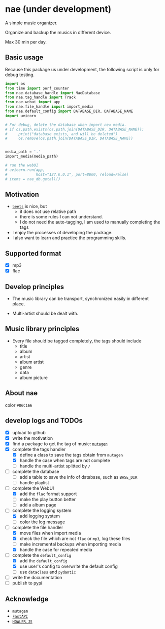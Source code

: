 # nae (under development)

A simple music organizer.

Organize and backup the musics in different device.

Max 30 min per day.

## Basic usage

Because this package us under development, the following script is only for debug testing.

```python
import os
from time import perf_counter
from nae.database_handle import NaeDatabase
from nae.tag_handle import Track
from nae.webui import app
from nae.file_handle import import_media
from nae.default_config import DATABASE_DIR, DATABASE_NAME
import uvicorn

# For debug, delete the database when import new media.
# if os.path.exists(os.path.join(DATABASE_DIR, DATABASE_NAME)):
#     print("database exists, and will be deleted")
#     os.remove(os.path.join(DATABASE_DIR, DATABASE_NAME))


media_path = '.'
import_media(media_path)

# run the webUI
# uvicorn.run(app,
#             host="127.0.0.1", port=8000, reload=False)
# items = nae_db.getall()

```

## Motivation

- [`beets`](https://beets.readthedocs.io/en/stable/) is nice, but
  - it does not use relative path
  - there is some rules I can not understand.
  - I do not need the auto-tagging, I am used to manually completing the tags
- I enjoy the processes of developing the package.
- I also want to learn and practice the programming skills.

## Supported format

- [x] mp3
- [x] flac

## Develop principles

- The music library can be transport, synchronized easily in different place.

- Multi-artist should be dealt with.

## Music library principles

- Every file should be tagged completely, the tags should include
  - title
  - album
  - artist
  - album artist
  - genre
  - data
  - album picture

## About nae

color `#86C166`

## develop logs and TODOs

- [x] upload to github
- [x] write the motivation
- [x] find a package to get the tag of music: [`mutagen`](https://mutagen.readthedocs.io/en/latest/index.html)
- [x] complete the tags handler
  - [x] define a class to save the tags obtain from `mutagen`
  - [x] handle the case when tags are not complete
  - [ ] handle the multi-artist splitted by `/`
- [ ] complete the database
  - [ ] add a table to save the info of database, such as `BASE_DIR`
  - [ ] handle playlist
- [ ] complete the WebUI
  - [x] add the `flac` format support
  - [ ] make the play button better
  - [ ] add a album page
- [ ] complete the logging system
  - [x] add logging system
  - [ ] color the log message
- [ ] complete the file handler
  - [x] move files when import media
  - [x] check the file which are not `flac` or `mp3`, log these files
  - [ ] make incremental backups when importing media
  - [x] handle the case for repeated media
- [ ] complete the `default_config`
  - [x] add the `default_config`
  - [x] use user's config to overwrite the default config
  - [ ] use `dataclass` and `pydantic`
- [ ] write the documentation
- [ ] publish to pypi

## Acknowledge

- [`mutagen`](https://mutagen.readthedocs.io/en/latest/index.html)
- [`FastAPI`](https://fastapi.tiangolo.com/)
- [`HOWLER.JS`](https://howlerjs.com/)